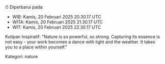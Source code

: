 ⏰ Diperbarui pada:
- WIB: Kamis, 20 Februari 2025 20.30.17 UTC
- WITA: Kamis, 20 Februari 2025 21.30.17 UTC
- WIT: Kamis, 20 Februari 2025 22.30.17 UTC

Kutipan Inspiratif:
"Nature is so powerful, so strong. Capturing its essence is not easy - your work becomes a dance with light and the weather. It takes you to a place within yourself."


Kategori: nature


